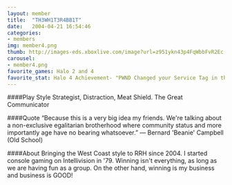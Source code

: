 ```yaml
---
layout: member
title:  "TH3WH1T3R4BB1T"
date:   2004-04-21 16:54:46
categories:
- members
img: member4.png
thumb: http://images-eds.xboxlive.com/image?url=z951ykn43p4FqWbbFvR2Ec.8vbDhj8G2Xe7JngaTToBrrCmIEEXHC9UNrdJ6P7KIoIeJ1sl4QgwrJRGcdRHOCkWs1_K8jOYWnjFnXGGVxqnpS78DEiDxVTFsOsS3dDUW&format=png&h=640&w=640
carousel:
- member4.png
favorite_games: Halo 2 and 4
favorite_stat: Halo 4 Achievement- "PWND Changed your Service Tag in the Spartan ID card 11/7/2012"
---
```

####Play Style
Strategist, Distraction, Meat Shield. The Great Communicator

####Quote
“Because this is a very big idea my friends. We're talking about a non-exclusive egalitarian brotherhood where community status and more importantly age have no bearing whatsoever.” &mdash; Bernard 'Beanie' Campbell (Old School)

####About
Bringing the West Coast style to RRH since 2004. I started console gaming on Intellivision in '79. Winning isn't everything, as long as we are having fun as a group. On the other hand, winning is my business and business is GOOD!
